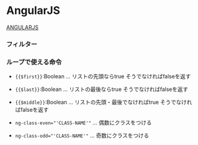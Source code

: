 # AngularJS
[ANGULARJS](https://angularjs.org/)

### フィルター


### ループで使える命令

- `{{$first}}`:Boolean ... リストの先頭ならtrue そうでなければfalseを返す
- `{{$last}}`:Boolean ... リストの最後ならtrue そうでなければfalseを返す
- `{{$middle}}`:Boolean ... リストの先頭・最後でなければtrue そうでなければfalseを返す


- `ng-class-even="'CLASS-NAME'"` ... 偶数にクラスをつける
- `ng-class-odd="'CLASS-NAME'"`  ... 奇数にクラスをつける
